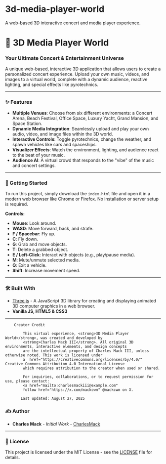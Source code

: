 # 3d-media-player-world
A web-based 3D interactive concert and media player experience.

# 🎵 3D Media Player World

### Your Ultimate Concert & Entertainment Universe

A unique web-based, interactive 3D application that allows users to create a personalized concert experience. Upload your own music, videos, and images to a virtual world, complete with a dynamic audience, reactive lighting, and special effects like pyrotechnics.

---

### ✨ Features

- **Multiple Venues**: Choose from six different environments: a Concert Arena, Beach Festival, Office Space, Luxury Yacht, Grand Mansion, and Space Station.
- **Dynamic Media Integration**: Seamlessly upload and play your own audio, video, and image files within the 3D world.
- **Interactive Controls**: Toggle pyrotechnics, change the weather, and spawn vehicles like cars and spaceships.
- **Visualizer Effects**: Watch the environment, lighting, and audience react to the beat of your music.
- **Audience AI**: A virtual crowd that responds to the "vibe" of the music and concert settings.

---

### 🚀 Getting Started

To run this project, simply download the `index.html` file and open it in a modern web browser like Chrome or Firefox. No installation or server setup is required.

**Controls:**
- **Mouse**: Look around.
- **WASD**: Move forward, back, and strafe.
- **F / Spacebar**: Fly up.
- **C**: Fly down.
- **G**: Grab and move objects.
- **T**: Delete a grabbed object.
- **E / Left-Click**: Interact with objects (e.g., play/pause media).
- **M**: Mute/unmute selected media.
- **Q**: Exit a vehicle.
- **Shift**: Increase movement speed.

---

### 🛠️ Built With

- [Three.js](https://threejs.org/) - A JavaScript 3D library for creating and displaying animated 3D computer graphics in a web browser.
- **Vanilla JS, HTML5 & CSS3**

---

        Creator Credit
       
            This virtual experience, <strong>3D Media Player World</strong>, was created and developed by 
            <strong>Charles Mack III</strong>. All original 3D environments, interactive elements, and design concepts 
            are the intellectual property of Charles Mack III, unless otherwise noted. This work is licensed under 
            a  href="https://creativecommons.org/licenses/by/4.0/"  Creative Commons Attribution 4.0 International License
            which requires attribution to the creator when used or shared.
          
            For inquiries, collaborations, or to request permission for use, please contact:
            <a href="mailto:charlesmackiii@example.com" 
            follow href="https://x.com/mackcwm" @mackcwm on X.
            
           Last updated: August 27, 2025
       

### ✍️ Author

- **Charles Mack** - *Initial Work* - [CharlesMack](https://github.com/CharlesMack)

---

### 📄 License

This project is licensed under the MIT License - see the [LICENSE](LICENSE) file for details.
